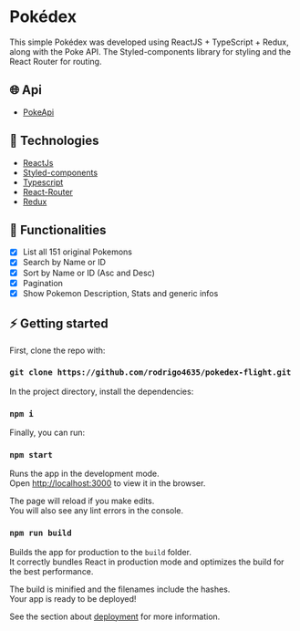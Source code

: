 # Pokédex
This simple Pokédex was developed using ReactJS + TypeScript + Redux, along with the Poke API. The Styled-components library for styling and the React Router for routing.

## 🌐 Api
* [PokeApi](https://pokeapi.co/)

## 🚀 Technologies
* [ReactJs](https://react.dev/)
* [Styled-components](https://styled-components.com/)
* [Typescript](https://www.typescriptlang.org/)
* [React-Router](https://reactrouter.com/en/main)
* [Redux](https://redux.js.org/)

## 🧠 Functionalities
- [x] List all 151 original Pokemons
- [x] Search by Name or ID
- [x] Sort by Name or ID (Asc and Desc)
- [x] Pagination
- [x] Show Pokemon Description, Stats and generic infos

## ⚡ Getting started

First, clone the repo with:

### `git clone https://github.com/rodrigo4635/pokedex-flight.git`

In the project directory, install the dependencies:

### `npm i`

Finally, you can run:

### `npm start`

Runs the app in the development mode.\
Open [http://localhost:3000](http://localhost:3000) to view it in the browser.

The page will reload if you make edits.\
You will also see any lint errors in the console.


### `npm run build`

Builds the app for production to the `build` folder.\
It correctly bundles React in production mode and optimizes the build for the best performance.

The build is minified and the filenames include the hashes.\
Your app is ready to be deployed!

See the section about [deployment](https://facebook.github.io/create-react-app/docs/deployment) for more information.